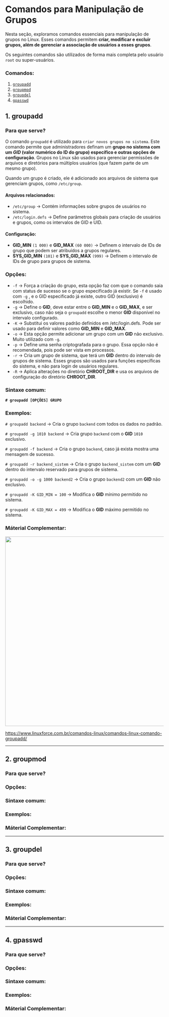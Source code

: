 # Comandos para Manipulação de Grupos

Nesta seção, exploramos comandos essenciais para manipulação de grupos no Linux. Esses comandos permitem **criar, modificar e excluir grupos, além de gerenciar a associação de usuários a esses grupos**.

Os seguintes comandos são utilizados de forma mais completa pelo usuário `root` ou super-usuários.

### Comandos:

1. [`groupadd`](#1-groupadd)
2. [`groupmod`](#2-groupmod)
3. [`groupdel`](#3-groupdel)
4. [`gpasswd`](#4-gpasswd)

## 1. groupadd

### Para que serve?
O comando `groupadd` é utilizado para `criar novos grupos no sistema`. Este comando permite que administradores definam um **grupo no sistema com um _GID_ (valor numérico do ID do grupo) específico e outras opções de configuração**. Grupos no Linux são usados para gerenciar permissões de arquivos e diretórios para múltiplos usuários (que fazem parte de um mesmo grupo).

Quando um grupo é criado, ele é adicionado aos arquivos de sistema que gerenciam grupos, como `/etc/group`.

#### Arquivos relacionados:
- `/etc/group` → Contém informações sobre grupos de usuários no sistema.
- `/etc/login.defs` → Define parâmetros globais para criação de usuários e grupos, como os intervalos de GID e UID.

#### Configuração:
- **GID_MIN** `(1 000)` e **GID_MAX** `(60 000)` → Definem o intervalo de IDs de grupo que podem ser atribuídos a grupos regulares.
- **SYS_GID_MIN** `(101)` e **SYS_GID_MAX** `(999)` → Definem o intervalo de IDs de grupo para grupos de sistema.

### Opções:
- `-f` → Força a criação do grupo, esta opção faz com que o comando saia com status de sucesso se o grupo especificado já existir. Se `-f` é usado com `-g` , e o GID especificado já existe, outro GID (exclusivo) é escolhido.
- `-g` → Define o **GID**, deve estar entre o **GID_MIN** e o **GID_MAX**, e ser exclusivo, caso não seja o `groupadd` escolhe o menor **GID** disponível no intervalo configurado.
- `-K` → Substitui os valores padrão definidos em /etc/login.defs. Pode ser usado para definir valores como **GID_MIN** e **GID_MAX**.
- `-o` → Esta opção permite adicionar um grupo com um **GID** não exclusivo. Muito utilizado com `-g`.
- `-p` → Define uma senha criptografada para o grupo. Essa opção não é recomendada, pois pode ser vista em processos.
- `-r` → Cria um grupo de sistema, que terá um **GID** dentro do intervalo de grupos de sistema. Esses grupos são usados para funções específicas do sistema, e não para login de usuários regulares.
- `-R` → Aplica alterações no diretório **CHROOT_DIR** e usa os arquivos de configuração do diretório **CHROOT_DIR**.

### Sintaxe comum:
**`# groupadd [OPÇÕES] GRUPO`**

### Exemplos:
`# groupadd backend` → Cria o grupo `backend` com todos os dados no padrão.

`# groupadd -g 1010 backend` → Cria grupo `backend` com o **GID** `1010` exclusivo.

`# groupadd -f backend` → Cria o grupo `backend`, caso já exista mostra uma mensagem de sucesso.

`# groupadd -r backend_sistem` → Cria o grupo `backend_sistem` com um **GID** dentro do intervalo reservado para grupos de sistema.

`# groupadd -o -g 1000 backend2` → Cria o grupo `backend2` com um **GID** não exclusivo.

`# groupadd -K GID_MIN = 100` → Modifica o **GID** mínimo permitido no sistema.

`# groupadd -K GID_MAX = 499` → Modifica o **GID** máximo permitido no sistema.

### Máterial Complementar:
<img src="https://github.com/pedcravo/Wiki/blob/main/Linux/" width="600px">

https://www.linuxforce.com.br/comandos-linux/comandos-linux-comando-groupadd/

---

## 2. groupmod

### Para que serve?

### Opções:

### Sintaxe comum:

### Exemplos:

### Máterial Complementar:

---

## 3. groupdel

### Para que serve?

### Opções:

### Sintaxe comum:

### Exemplos:

### Máterial Complementar:

---

## 4. gpasswd

### Para que serve?

### Opções:

### Sintaxe comum:

### Exemplos:

### Máterial Complementar:
